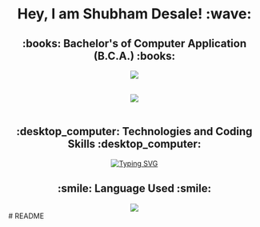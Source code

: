 

<h1 align="center">Hey, I am Shubham Desale! :wave:</h1>
<h2 align="center">:books: Bachelor's of Computer Application (B.C.A.) :books:</h2>

<p align="center">
  <a href="https://github.com/shubhamdesale2003/">
    <img src="https://readme-typing-svg.herokuapp.com/?lines=Computer+Application+Student+Engineer;Java%20|%20%20Python%20|%20%20SQL%20|%20%20Shell%20Script;&center=true&width=550&height=40">
  </a>
</p>

<br>
<div align="center">
<img src="https://github-readme-stats.vercel.app/api?username=dhirajhdesale&show_icons=true&theme=chartreuse-dark">
</div>
<br>
<h2 align="center">:desktop_computer: Technologies and Coding Skills :desktop_computer:</h2>
<p align="center">
 
 <a href="https://git.io/typing-svg">
    <img src="https://readme-typing-svg.herokuapp.com?font=Fira+Code&pause=1000&random=false&width=620&lines=JavaScript+%7C+HTML+%7C+CSS+%7C+JAVA+%7C+Git+and+GitHub" alt="Typing SVG">
  </a>
</p>




<h2 align="center">:smile: Language Used :smile:</h2>
<div align="center"><img src="https://github-readme-stats.vercel.app/api/top-langs/?username=dhirajhdesale&layout=compact"></div>
# README
